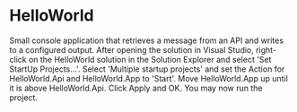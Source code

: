 # HelloWorld
Small console application that retrieves a message from an API and writes to a configured output.
After opening the solution in Visual Studio, right-click on the HelloWorld solution in the Solution Explorer and select 'Set StartUp Projects...'.
Select 'Multiple startup projects' and set the Action for HelloWorld.Api and HelloWorld.App to 'Start'. Move HelloWorld.App up until it is above HelloWorld.Api. Click Apply and OK. You may now run the project.
